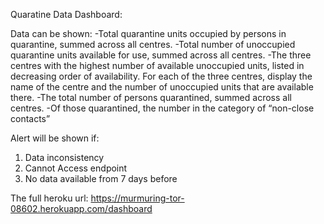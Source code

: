 Quaratine Data Dashboard:

Data can be shown:
-Total quarantine units occupied by persons in quarantine, summed across all centres.
-Total number of unoccupied quarantine units available for use, summed across all centres.
-The three centres with the highest number of available unoccupied units, listed in decreasing order
of availability. For each of the three centres, display the name of the centre and the number of
unoccupied units that are available there.
-The total number of persons quarantined, summed across all centres.
-Of those quarantined, the number in the category of “non-close contacts”

Alert will be shown if:
1. Data inconsistency
2. Cannot Access endpoint
3. No data available from 7 days before

The full heroku url: https://murmuring-tor-08602.herokuapp.com/dashboard
